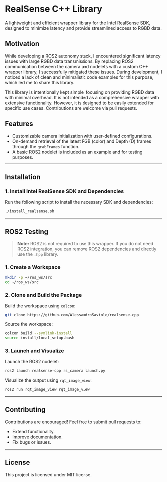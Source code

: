 # RealSense C++ Library

A lightweight and efficient wrapper library for the Intel RealSense SDK, designed to minimize latency and provide streamlined access to RGBD data.

## Motivation
While developing a ROS2 autonomy stack, I encountered significant latency issues with large RGBD data transmissions. By replacing ROS2 communication between the camera and nodelets with a custom C++ wrapper library, I successfully mitigated these issues. During development, I noticed a lack of clean and minimalistic code examples for this purpose, which led me to share this library.

This library is intentionally kept simple, focusing on providing RGBD data with minimal overhead. It is not intended as a comprehensive wrapper with extensive functionality. However, it is designed to be easily extended for specific use cases. Contributions are welcome via pull requests.

## Features
- Customizable camera initialization with user-defined configurations.
- On-demand retrieval of the latest RGB (color) and Depth (D) frames through the `grabFrames` function.
- A basic ROS2 nodelet is included as an example and for testing purposes.

---

## Installation
### 1. Install Intel RealSense SDK and Dependencies
Run the following script to install the necessary SDK and dependencies:
```bash
./install_realsense.sh
```

---

## ROS2 Testing
> **Note:** ROS2 is not required to use this wrapper. If you do not need ROS2 integration, you can remove ROS2 dependencies and directly use the `.hpp` library.

### 1. Create a Workspace
```bash
mkdir -p ~/ros_ws/src
cd ~/ros_ws/src
```

### 2. Clone and Build the Package
Build the workspace using `colcon`:
```bash
git clone https://github.com/AlessandroSaviolo/realsense-cpp
```
Source the workspace:
```bash
colcon build --symlink-install
source install/local_setup.bash
```

### 3. Launch and Visualize
Launch the ROS2 nodelet:
```bash
ros2 launch realsense-cpp rs_camera.launch.py
```
Visualize the output using `rqt_image_view`:
```bash
ros2 run rqt_image_view rqt_image_view
```

---

## Contributing
Contributions are encouraged! Feel free to submit pull requests to:
- Extend functionality.
- Improve documentation.
- Fix bugs or issues.

---

## License
This project is licensed under MIT license.